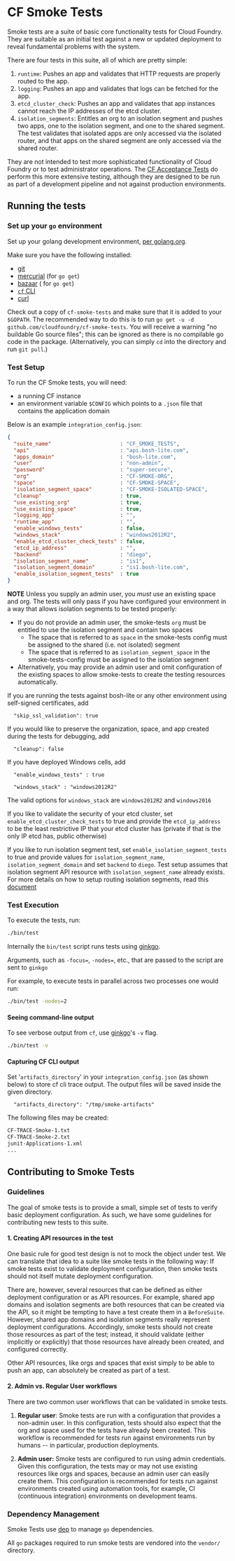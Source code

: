 CF Smoke Tests
==============

Smoke tests are a suite of basic core functionality tests for Cloud Foundry.
They are suitable as an initial test against a new or updated deployment to
reveal fundamental problems with the system.

There are four tests in this suite, all of which are pretty simple:
1. `runtime`: Pushes an app and validates that HTTP requests are properly routed to the app.
2. `logging`: Pushes an app and validates that logs can be fetched for the app.
3. `etcd_cluster_check`: Pushes an app and validates that app instances cannot reach the IP addresses of the etcd cluster.
4. `isolation_segments`: Entitles an org to an isolation segment and pushes two apps,
  one to the isolation segment, and one to the shared segment.
  The test validates that isolated apps are only accessed via the isolated router,
  and that apps on the shared segment are only accessed via the shared router.

They are not intended to test more sophisticated functionality of Cloud Foundry
or to test administrator operations. The [CF Acceptance
Tests](https://github.com/cloudfoundry/cf-acceptance-tests) do perform this
more extensive testing, although they are designed to be run as part of a
development pipeline and not against production environments.


## Running the tests

### Set up your `go` environment

Set up your golang development environment, [per golang.org](http://golang.org/doc/install).

Make sure you have the following installed:
* [git](http://git-scm.com/)
* [mercurial](http://mercurial.selenic.com/) (for `go get`)
* [bazaar](http://bazaar.canonical.com/) ( for `go get`)
* [`cf` CLI](https://github.com/cloudfoundry/cli)
* [curl](http://curl.haxx.se/)

Check out a copy of `cf-smoke-tests` and make sure that it is added to your
`$GOPATH`.  The recommended way to do this is to run `go get -u -d
github.com/cloudfoundry/cf-smoke-tests`. You will receive a warning "no
buildable Go source files"; this can be ignored as there is no compilable go
code in the package.
(Alternatively, you can simply `cd` into the directory
and run `git pull`.)

### Test Setup

To run the CF Smoke tests, you will need:
- a running CF instance
- an environment variable `$CONFIG` which points to a `.json` file that
contains the application domain

Below is an example `integration_config.json`:
```json
{
  "suite_name"                      : "CF_SMOKE_TESTS",
  "api"                             : "api.bosh-lite.com",
  "apps_domain"                     : "bosh-lite.com",
  "user"                            : "non-admin",
  "password"                        : "super-secure",
  "org"                             : "CF-SMOKE-ORG",
  "space"                           : "CF-SMOKE-SPACE",
  "isolation_segment_space"         : "CF-SMOKE-ISOLATED-SPACE",
  "cleanup"                         : true,
  "use_existing_org"                : true,
  "use_existing_space"              : true,
  "logging_app"                     : "",
  "runtime_app"                     : "",
  "enable_windows_tests"            : false,
  "windows_stack"                   : "windows2012R2",
  "enable_etcd_cluster_check_tests" : false,
  "etcd_ip_address"                 : "",
  "backend"                         : "diego",
  "isolation_segment_name"          : "is1",
  "isolation_segment_domain"        : "is1.bosh-lite.com",
  "enable_isolation_segment_tests"  : true
}
```
**NOTE** Unless you supply an admin user, you _must_ use an existing space and org.
The tests will only pass if you have configured your environment in a way that allows isolation segments to be tested properly:
- If you do not provide an admin user, the smoke-tests `org` must be entitled to use the isolation segment and contain two spaces
    - The space that is referred to as `space` in the smoke-tests config must be assigned to the shared (i.e. not isolated) segment
    - The space that is referred to as `isolation_segment_space` in the smoke-tests-config must be assigned to the isolation segment
- Alternatively, you may provide an admin user and omit configuration of the existing spaces to allow smoke-tests to create the testing resources automatically.


If you are running the tests against bosh-lite or any other environment using
self-signed certificates, add

```
  "skip_ssl_validation": true
```

If you would like to preserve the organization, space, and app created during the
tests for debugging, add

```
  "cleanup": false
```

If you have deployed Windows cells, add

```
  "enable_windows_tests" : true
```

```
  "windows_stack" : "windows2012R2"
```

The valid options for `windows_stack` are `windows2012R2` and `windows2016`


If you like to validate the security of your etcd cluster, set `enable_etcd_cluster_check_tests` to true and provide the `etcd_ip_address` to be the least restrictive IP that your etcd cluster has (private if that is the only IP etcd has, public otherwise)

If you like to run isolation segment test, set `enable_isolation_segment_tests` to true and provide values for `isolation_segment_name`, `isolation_segment_domain` and set `backend` to `diego`. Test setup assumes that isolation segment API resource with `isolation_segment_name` already exists. For more details on how to setup routing isolation segments, read this [document](https://docs.cloudfoundry.org/adminguide/routing-is.html)

### Test Execution

To execute the tests, run:

```bash
./bin/test
```

Internally the `bin/test` script runs tests using [ginkgo](https://github.com/onsi/ginkgo).

Arguments, such as `-focus=`, `-nodes=`, etc., that are passed to the script are sent to `ginkgo`

For example, to execute tests in parallel across two processes one would run:

```bash
./bin/test -nodes=2
```

#### Seeing command-line output

To see verbose output from `cf`, use [ginkgo](https://github.com/onsi/ginkgo)'s `-v` flag.

```bash
./bin/test -v
```

#### Capturing CF CLI output

Set '`artifacts_directory`' in your `integration_config.json` (as shown below)
to store cf cli trace output. The output files will be saved inside the given
directory.

```
  "artifacts_directory": "/tmp/smoke-artifacts"
```

The following files may be created:

```bash
CF-TRACE-Smoke-1.txt
CF-TRACE-Smoke-2.txt
junit-Applications-1.xml
...
```

## Contributing to Smoke Tests

### Guidelines
The goal of smoke tests
is to provide a small, simple set of tests
to verify basic deployment configuration.
As such, we have some guidelines
for contributing new tests to this suite.

#### 1. Creating API resources in the test
One basic rule for good test design is not to mock the object under test.
We can translate that idea to a suite like smoke tests in the following way:
If smoke tests exist to validate deployment configuration,
then smoke tests should not itself mutate deployment configuration.

There are, however, several resources
that can be defined as either deployment configuration or as API resources.
For example, shared app domains and isolation segments
are both resources that can be created via the API,
so it might be tempting to have a test create them in a `BeforeSuite`.
However, shared app domains and isolation segments really represent deployment configurations.
Accordingly, smoke tests should not create those resources as part of the test;
instead, it should validate (either implicitly or explicitly)
that those resources have already been created, and configured correctly.

Other API resources, like orgs and spaces
that exist simply to be able to push an app,
can absolutely be created as part of a test.

#### 2. Admin vs. Regular User workflows
There are two common user workflows
that can be validated in smoke tests.

1. **Regular user**:
Smoke tests are run with a configuration
that provides a non-admin user.
In this configuration,
tests should also expect
that the org and space used for the tests
have already been created.
This workflow is recommended for tests run against environments run by humans
-- in particular, production deployments.

2. **Admin user:**
Smoke tests are configured to run using admin credentials.
Given this configuration,
the tests may or may not use existing resources like orgs and spaces,
because an admin user can easily create them.
This configuration is recommended for tests run against environments created using automation tools,
for example, CI (continuous integration) environments on development teams.

### Dependency Management

Smoke Tests use [dep](https://github.com/golang/dep) to manage `go` dependencies.

All `go` packages required to run smoke tests are vendored into the `vendor/` directory.
